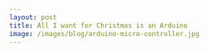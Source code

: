 ```yaml
---
layout: post
title: All I want for Christmas is an Arduino
image: /images/blog/arduino-micro-controller.jpg
---
```

